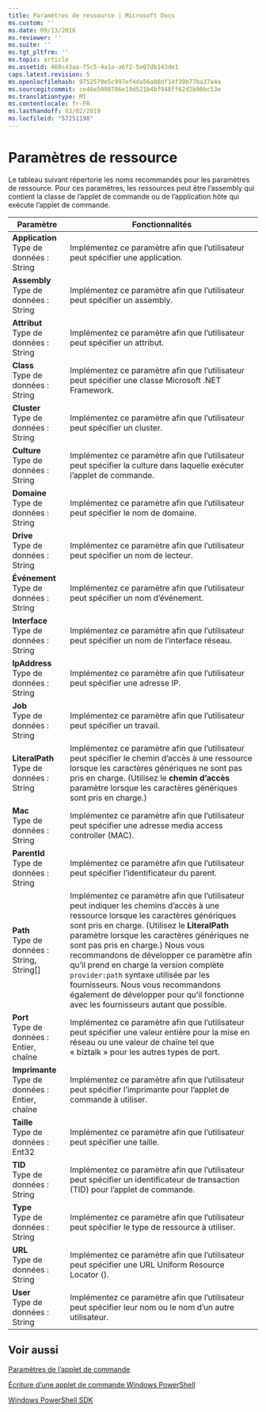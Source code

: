 ```yaml
---
title: Paramètres de ressource | Microsoft Docs
ms.custom: ''
ms.date: 09/13/2016
ms.reviewer: ''
ms.suite: ''
ms.tgt_pltfrm: ''
ms.topic: article
ms.assetid: 460c43aa-f5c5-4a1a-a6f2-5e07db143de1
caps.latest.revision: 5
ms.openlocfilehash: 9752570e5c997ef4da56a08df14f39b77ba37a4a
ms.sourcegitcommit: ce46e5098786e19d521b4bf948ff62d2b90bc53e
ms.translationtype: MT
ms.contentlocale: fr-FR
ms.lasthandoff: 03/02/2019
ms.locfileid: "57251198"
---
```

# <a name="resource-parameters"></a>Paramètres de ressource

Le tableau suivant répertorie les noms recommandés pour les paramètres de ressource. Pour ces paramètres, les ressources peut être l’assembly qui contient la classe de l’applet de commande ou de l’application hôte qui exécute l’applet de commande.

|Paramètre|Fonctionnalités|
|---|---|
|**Application**<br>Type de données : String|Implémentez ce paramètre afin que l’utilisateur peut spécifier une application.|
|**Assembly**<br>Type de données : String|Implémentez ce paramètre afin que l’utilisateur peut spécifier un assembly.|
|**Attribut**<br>Type de données : String|Implémentez ce paramètre afin que l’utilisateur peut spécifier un attribut.|
|**Class**<br>Type de données : String|Implémentez ce paramètre afin que l’utilisateur peut spécifier une classe Microsoft .NET Framework.|
|**Cluster**<br>Type de données : String|Implémentez ce paramètre afin que l’utilisateur peut spécifier un cluster.|
|**Culture**<br>Type de données : String|Implémentez ce paramètre afin que l’utilisateur peut spécifier la culture dans laquelle exécuter l’applet de commande.|
|**Domaine**<br>Type de données : String|Implémentez ce paramètre afin que l’utilisateur peut spécifier le nom de domaine.|
|**Drive**<br>Type de données : String|Implémentez ce paramètre afin que l’utilisateur peut spécifier un nom de lecteur.|
|**Événement**<br>Type de données : String|Implémentez ce paramètre afin que l’utilisateur peut spécifier un nom d’événement.|
|**Interface**<br>Type de données : String|Implémentez ce paramètre afin que l’utilisateur peut spécifier un nom de l’interface réseau.|
|**IpAddress**<br>Type de données : String|Implémentez ce paramètre afin que l’utilisateur peut spécifier une adresse IP.|
|**Job**<br>Type de données : String|Implémentez ce paramètre afin que l’utilisateur peut spécifier un travail.|
|**LiteralPath**<br>Type de données : String|Implémentez ce paramètre afin que l’utilisateur peut spécifier le chemin d’accès à une ressource lorsque les caractères génériques ne sont pas pris en charge. (Utilisez le **chemin d’accès** paramètre lorsque les caractères génériques sont pris en charge.)|
|**Mac**<br>Type de données : String|Implémentez ce paramètre afin que l’utilisateur peut spécifier une adresse media access controller (MAC).|
|**ParentId**<br>Type de données : String|Implémentez ce paramètre afin que l’utilisateur peut spécifier l’identificateur du parent.|
|**Path**<br>Type de données : String, String[]|Implémentez ce paramètre afin que l’utilisateur peut indiquer les chemins d’accès à une ressource lorsque les caractères génériques sont pris en charge. (Utilisez le **LiteralPath** paramètre lorsque les caractères génériques ne sont pas pris en charge.) Nous vous recommandons de développer ce paramètre afin qu’il prend en charge la version complète `provider:path` syntaxe utilisée par les fournisseurs. Nous vous recommandons également de développer pour qu’il fonctionne avec les fournisseurs autant que possible.|
|**Port**<br>Type de données : Entier, chaîne|Implémentez ce paramètre afin que l’utilisateur peut spécifier une valeur entière pour la mise en réseau ou une valeur de chaîne tel que « biztalk » pour les autres types de port.|
|**Imprimante**<br>Type de données : Entier, chaîne|Implémentez ce paramètre afin que l’utilisateur peut spécifier l’imprimante pour l’applet de commande à utiliser.|
|**Taille**<br>Type de données : Ent32|Implémentez ce paramètre afin que l’utilisateur peut spécifier une taille.|
|**TID**<br>Type de données : String|Implémentez ce paramètre afin que l’utilisateur peut spécifier un identificateur de transaction (TID) pour l’applet de commande.|
|**Type**<br>Type de données : String|Implémentez ce paramètre afin que l’utilisateur peut spécifier le type de ressource à utiliser.|
|**URL**<br>Type de données : String|Implémentez ce paramètre afin que l’utilisateur peut spécifier une URL Uniform Resource Locator ().|
|**User**<br>Type de données : String|Implémentez ce paramètre afin que l’utilisateur peut spécifier leur nom ou le nom d’un autre utilisateur.|

## <a name="see-also"></a>Voir aussi

[Paramètres de l’applet de commande](./cmdlet-parameters.md)

[Écriture d’une applet de commande Windows PowerShell](./writing-a-windows-powershell-cmdlet.md)

[Windows PowerShell SDK](../windows-powershell-reference.md)
